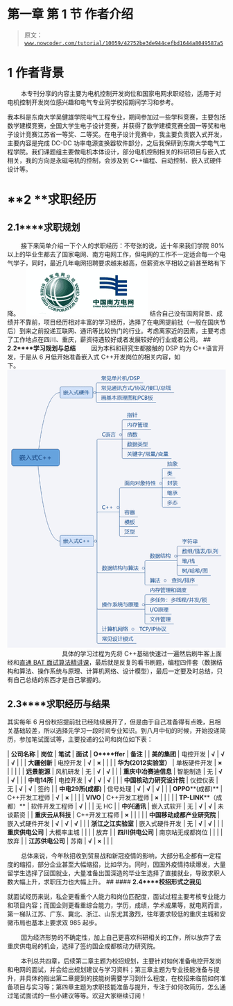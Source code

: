 # 第一章 第 1 节 作者介绍

> 原文：[`www.nowcoder.com/tutorial/10059/42752be3de944cefbd1644a8049587a5`](https://www.nowcoder.com/tutorial/10059/42752be3de944cefbd1644a8049587a5)

# **1  作者背景**   

        本专刊分享的内容主要为电机控制开发岗位和国家电网求职经验，适用于对电机控制开发岗位感兴趣和电气专业同学校招期间学习和参考。

 我本科是东南大学吴健雄学院电气工程专业，期间参加过一些学科竞赛，主要包括数学建模竞赛，全国大学生电子设计竞赛，并获得了数学建模竞赛全国一等奖和电子设计竞赛江苏省一等奖、二等奖。在电子设计竞赛中，我主要负责嵌入式开发，主要内容是完成 DC-DC 功率电源变换器软件部分，之后我保研到东南大学电气工程学院。我们课题组主要做电机本体设计，部分电机控制相关的科研项目与嵌入式相关，我的方向是永磁电机的控制，会涉及到 C++编程、自动控制、嵌入式硬件设计等。 

# **2 ****求职经历**  

##  **2.1****求职规划** 

        接下来简单介绍一下个人的求职经历：不夸张的说，近十年来我们学院 80%以上的毕业生都去了国家电网、南方电网工作，但电网的工作不一定适合每一个电气学子，同时，最近几年电网招聘要求越来越高，但薪资水平相较之前甚至略有下降。    ![](img/d2f84730e85adb84d048ca84ae5ba7bf.png)  结合自己没有国网背景、成绩并不靠前，项目经历相对丰富的学习经历，选择了在电网提前批（一般在国庆节后）到来之前投递互联网、通讯等比较热门的行业。考虑离家近的因素，主要考虑了工作地点在四川、重庆，薪资待遇较好或者发展较好的行业或者公司。  ## **2.2****学习规划与总结**         因为本科和研究生都接触的 DSP 均为 C++语言开发，于是从 6 月低开始准备嵌入式 C++开发岗位的相关内容，如下。                                                                ![](img/4989a4fd2477920fcbd1ede1e627ae9b.png)                                具体的学习过程为先将 C++基础快速过一遍然后刷牛客上面经和[直通 BAT 面试算法精讲课](https://www.nowcoder.com/courses/semester/algorithm)，最后就是反复的看书刷题，编程四件套（数据结构和算法、操作系统与原理、计算机网络、设计模型），最后一定要及时总结，只有自己总结的东西才是自己掌握的。

##  **2.3****求职经历与结果** 

 其实每年 6 月份秋招提前批已经陆续展开了，但是由于自己准备得有点晚，且相关基础较差，所以选择先学习一段时间专业知识。到八月中旬的时候，开始投递简历，参加笔试面试等，主要投递的公司和岗位如下表：

| **公司名称** | **岗位** | **笔试** | **面试** | **O****ffer** | **备注** |
| **美的集团** | 电控开发 | **√** | **√** | **√** |  |
| **大疆创新** | 电控开发 | **√** | **×** |  |  |
| **华为(****2012****实验室）** | 单板硬件开发 | **×** |  |  |  |
| **远景能源** | 风机研发 | 无 | **√** | **√** |  |
| **重庆中冶赛迪信息** | 智能制造 | 无 | **√** | **√** |  |
| **中电****14****所** | 电控开发 | **√** | **√** | **√** |  |
| **中国核动力研究设计院** | 仪控仪表 | 无 | **√** | **√** | 签约 |
| **中电****29****所(成都)** | 信号处理 | **√** | **√** | **√** |  |
| **OPPO****(成都)** | C++开发工程师 | **√** | **×** |  |  |
| **VIVO** | C++开发工程师 | **×** |  |  |  |
| **TP-LINK****（成都）** | 软件开发工程师 | **√** |  |  | 无 HC |
| **中兴通讯** | 嵌入式软开 | 无 | **√** | **√** | 未谈薪资 |
| **重庆云从科技** | C++开发工程师 | **×** |  |  |  |
| **中国移动成都产业研究院** | 嵌入式硬件开发 | **√** | **√** | **√** |  |
| **浙江之江实验室** | 嵌入式硬件开发 | 无 | **√** | **√** |  |
| **重庆供电公司** | 大概率主城 |  |  |  | 放弃 |
| **四川供电公司** | 南京站无成都岗位 |  |  |  | 放弃 |
| **江苏供电公司** | 苏南 | **√** | **×** |  |  |

        总体来说，今年秋招收到贸易战和新冠疫情的影响，大部分私企都有一定程度的缩招，部分企业甚至大幅缩招，比如华为。同时，因国外疫情持续爆发，大量留学生选择了回国就业，大量准备出国深造的毕业生选择了直接就业，导致求职人数大幅上升，求职压力也大幅上升。  ##  #### **2.4****校招形式之我见** 

 就面试经历来说，私企更看重个人能力和岗位匹配度，面试过程主要考核专业能力和项目内容；而国企则更看重综合能力，学历，成绩，学术成果等，就电网而言，第一梯队江苏、广东、冀北、浙江、山东尤其激烈，往年要求较低的重庆主城和安徽市局也基本上要求双 985 起步。

        因为经济形势的不确定性，加上自己更喜欢科研相关的工作，所以放弃了去重庆供电局的机会，选择了签约国企成都核动力研究院。

        本刊总共四章，后续第二章主题为校招规划，主要针对如何准备电控开发岗和电网的面试，并会给出规划建议与学习资料；第三章主题为专业技能准备与提升，并具体的指出第二章提到的技能树需要学习到什么程度，在校招来临前如何准备项目与实习等；第四章主题为求职技能准备与提升，专注于如何改简历，怎么通过笔试面试的一些小建议等等。欢迎大家继续订阅！